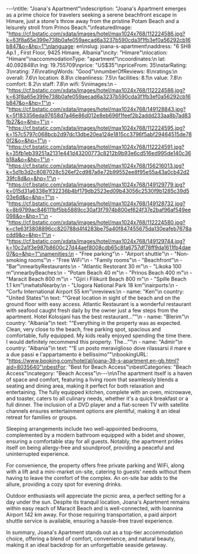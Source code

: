 ---\ntitle: "Joana's Apartment"\ndescription: "Joana's Apartment emerges as a prime choice for travelers seeking a serene beachfront escape in Himare, just a stone's throw away from the pristine Potam Beach and a leisurely stroll from Prinos Beach."\nfeaturedImage: "https://cf.bstatic.com/xdata/images/hotel/max1024x768/112224586.jpg?k=63f8a65e399e738b0afe059aecad6a3237b590cda3f1fb3ef0a56292cb16b847&o=&hp=1"\nlanguage: en\nslug: joana-s-apartment\naddress: "6 SH8 Ap.1 , First Floor, 9425 Himare, Albania"\ncity: "Himare"\nlocation: "Himare"\naccommodationType: "apartment"\ncoordinates:\n  lat: 40.092848\n  lng: 19.755709\nprice: "US$35"\npriceFrom: 35\nstarRating: 3\nrating: 7.6\nratingWords: "Good"\nnumberOfReviews: 8\nratings:\n  overall: 7.6\n  location: 8.8\n  cleanliness: 7.5\n  facilities: 8.1\n  value: 7.8\n  comfort: 8.2\n  staff: 7.8\n  wifi: 5\nimages:\n  - "https://cf.bstatic.com/xdata/images/hotel/max1024x768/112224586.jpg?k=63f8a65e399e738b0afe059aecad6a3237b590cda3f1fb3ef0a56292cb16b847&o=&hp=1"\n  - "https://cf.bstatic.com/xdata/images/hotel/max1024x768/149128843.jpg?k=5f183356eda97658d7a46e86d012e8eb696f1feef2b2addd233aa8b7ad83fb27&o=&hp=1"\n  - "https://cf.bstatic.com/xdata/images/hotel/max1024x768/112224595.jpg?k=157c5797c068bcb2d97dc13dbe20ea124e1815cc3796f5abf29464515de780f2&o=&hp=1"\n  - "https://cf.bstatic.com/xdata/images/hotel/max1024x768/112224591.jpg?k=35fb1eb39251a2131e441d43200773c8212b9b93e6cd516ed995de140c36b18a&o=&hp=1"\n  - "https://cf.bstatic.com/xdata/images/hotel/max1024x768/156216013.jpg?k=5d1b3d2c8087028c526ef2cd987a6e72b99552ee8f95e55a43a0cb42d239fc8d&o=&hp=1"\n  - "https://cf.bstatic.com/xdata/images/hotel/max1024x768/149129779.jpg?k=015d31a6338e1f32236b4bf179db2523ed09b43056c2530f9b1285c39d503e6d&o=&hp=1"\n  - "https://cf.bstatic.com/xdata/images/hotel/max1024x768/149128732.jpg?k=8b9799ac846111bf5bb5889cc30af3f7974b800ef624f37e2baf96af549ee098&o=&hp=1"\n  - "https://cf.bstatic.com/xdata/images/hotel/max1024x768/112224580.jpg?k=c1e63f3808896cc820788d4f4283be75a40f847455675da130eafeb7678acdd9&o=&hp=1"\n  - "https://cf.bstatic.com/xdata/images/hotel/max1024x768/149129744.jpg?k=10c2a1f3e987b8600c27d44aef8008cdb65c8fa6757df78ff9da1611fb4dae07&o=&hp=1"\namenities:\n  - "Free parking"\n  - "Airport shuttle"\n  - "Non-smoking rooms"\n  - "Free WiFi"\n  - "Family rooms"\n  - "Beachfront"\n  - "Bar"\nnearbyRestaurants:\n  - "Atlantic Restorant 30 m"\n  - "Likoka 100 m"\nnearbyBeaches:\n  - "Potam Beach 40 m"\n  - "Prinos Beach 400 m"\n  - "Maracit Beach 800 m"\n  - "Gjiri i Filikurit Beach 800 m"\n  - "Spille Beach 1.1 km"\nwhatsNearby:\n  - "Llogora National Park 18 km"\nairports:\n  - "Corfu International Airport 55 km"\nreviews:\n  - name: "Ken"\n    country: "United States"\n    text: "“Great location in sight of the beach and on the ground floor with easy access. Atlantic Restaurant is a wonderful restaurant with seafood caught fresh daily by the owner just a few steps from the apartment. Hotel Kolosjani has the best restaurant...”"\n  - name: "Blerim"\n    country: "Albania"\n    text: "“Everything in the property was as expected. Clean, very close to the beach, free parking spot, spacious and comfortable, fully equipped. My kids really enjoyed spending the time there. I would definitely recommend this property. The...”"\n  - name: "Admir"\n    country: "Albania"\n    text: "“E un posto meraviglioso dove rilassarsi il mare e a due passi e l'appartamento è bellissimo”"\nbookingURL: "https://www.booking.com/hotel/al/joana-39-s-apartment.en-gb.html?aid=8035640"\nbestFor: "Best for Beach Access"\nbestCategories: "Beach Access"\ncategory: "Beach Access"\n---\n\nThe apartment itself is a haven of space and comfort, featuring a living room that seamlessly blends a seating and dining area, making it perfect for both relaxation and entertaining. The fully equipped kitchen, complete with an oven, microwave, and toaster, caters to all culinary needs, whether it's a quick breakfast or a full dinner. The inclusion of a DVD player and a flat-screen TV with satellite channels ensures entertainment options are plentiful, making it an ideal retreat for families or groups.

Sleeping arrangements include two well-appointed bedrooms, complemented by a modern bathroom equipped with a bidet and shower, ensuring a comfortable stay for all guests. Notably, the apartment prides itself on being allergy-free and soundproof, providing a peaceful and uninterrupted experience.

For convenience, the property offers free private parking and WiFi, along with a lift and a mini-market on-site, catering to guests' needs without them having to leave the comfort of the complex. An on-site bar adds to the allure, providing a cozy spot for evening drinks.

Outdoor enthusiasts will appreciate the picnic area, a perfect setting for a day under the sun. Despite its tranquil location, Joana's Apartment remains within easy reach of Maracit Beach and is well-connected, with Ioannina Airport 142 km away. For those requiring transportation, a paid airport shuttle service is available, ensuring a hassle-free travel experience.

In summary, Joana's Apartment stands out as a top-tier accommodation choice, offering a blend of comfort, convenience, and natural beauty, making it an ideal backdrop for an unforgettable seaside getaway.